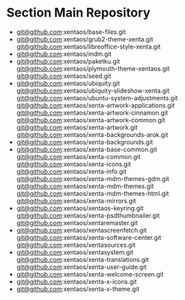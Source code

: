 # Section Main Repository
 * git@github.com:xentaos/base-files.git  
 * git@github.com:xentaos/grub2-theme-xenta.git  
git@github.com:xentaos/libreoffice-style-xenta.git  
 * git@github.com:xentaos/mdm.git  
 * git@github.com:xentaos/paketku.git  
git@github.com:xentaos/plymouth-theme-xentaos.git  
git@github.com:xentaos/seed.git  
 * git@github.com:xentaos/ubiquity.git  
git@github.com:xentaos/ubiquity-slideshow-xenta.git  
git@github.com:xentaos/ubuntu-system-adjustments.git  
git@github.com:xentaos/xenta-artwork-applications.git  
git@github.com:xentaos/xenta-artwork-cinnamon.git  
git@github.com:xentaos/xenta-artwork-common.git  
git@github.com:xentaos/xenta-artwork.git  
git@github.com:xentaos/xenta-backgrounds-arok.git  
 * git@github.com:xentaos/xenta-backgrounds.git  
 * git@github.com:xentaos/xenta-base-common.git  
git@github.com:xentaos/xenta-common.git  
git@github.com:xentaos/xenta-icons.git  
git@github.com:xentaos/xenta-info.git  
git@github.com:xentaos/xenta-mdm-themes-gdm.git  
git@github.com:xentaos/xenta-mdm-themes.git  
git@github.com:xentaos/xenta-mdm-themes-html.git  
git@github.com:xentaos/xenta-mirrors.git  
 * git@github.com:xentaos/xentaos-keyring.git  
git@github.com:xentaos/xenta-psdthumbnailer.git  
git@github.com:xentaos/xentaremaster.git  
 * git@github.com:xentaos/xentascreenfetch.git  
git@github.com:xentaos/xenta-software-center.git  
git@github.com:xentaos/xentasources.git  
 * git@github.com:xentaos/xentasystem.git  
git@github.com:xentaos/xenta-translations.git  
git@github.com:xentaos/xenta-user-guide.git  
 * git@github.com:xentaos/xenta-welcome-screen.git  
 * git@github.com:xentaos/xenta-x-icons.git  
 * git@github.com:xentaos/xenta-x-theme.git  


